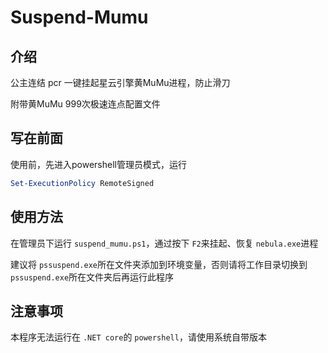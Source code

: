 # Suspend-Mumu

## 介绍

公主连结 pcr 一键挂起星云引擎黄MuMu进程，防止滑刀

附带黄MuMu 999次极速连点配置文件

## 写在前面

使用前，先进入powershell管理员模式，运行

```powershell
Set-ExecutionPolicy RemoteSigned
```

## 使用方法

在管理员下运行 `suspend_mumu.ps1`，通过按下 `F2`来挂起、恢复 `nebula.exe`进程

建议将 `pssuspend.exe`所在文件夹添加到环境变量，否则请将工作目录切换到 `pssuspend.exe`所在文件夹后再运行此程序

## 注意事项

本程序无法运行在 `.NET core`的 `powershell`，请使用系统自带版本
